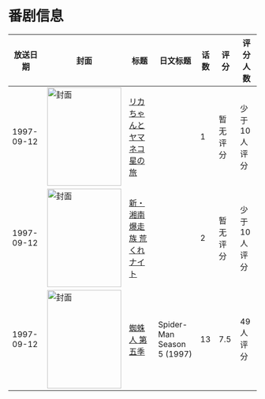 # 番剧信息

|放送日期|封面|标题|日文标题|话数|评分|评分人数|
|---|---|---|---|---|---|---|
|1997-09-12|<img src="https://lain.bgm.tv/pic/cover/c/1c/c2/112801_T5tYg.jpg" alt="封面" style="width:150px;height:200px;object-fit:cover;">|[リカちゃんとヤマネコ 星の旅](https://bangumi.tv/subject/112801)||1|暂无评分|少于10人评分|
|1997-09-12|<img src="https://lain.bgm.tv/pic/cover/c/4a/b8/161775_cZ3Z9.jpg" alt="封面" style="width:150px;height:200px;object-fit:cover;">|[新・湘南爆走族 荒くれナイト](https://bangumi.tv/subject/161775)||2|暂无评分|少于10人评分|
|1997-09-12|<img src="https://lain.bgm.tv/pic/cover/c/10/c9/292016_Z2q8P.jpg" alt="封面" style="width:150px;height:200px;object-fit:cover;">|[蜘蛛人 第五季](https://bangumi.tv/subject/292016)|Spider-Man Season 5 (1997)|13|7.5|49人评分|
